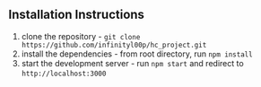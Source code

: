 ## Installation Instructions

1. clone the repository - `git clone https://github.com/infinityl00p/hc_project.git`
2. install the dependencies - from root directory, run `npm install`
3. start the development server - run `npm start` and redirect to `http://localhost:3000`